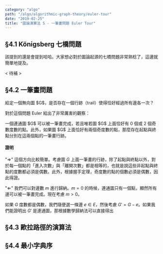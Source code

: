 ```yaml
---
category: "algo"
path: "/algo/algorithmic-graph-theory/euler-tour"
date: "2019-02-25"
title: "圖論演算法 5 - 一筆畫問題 Euler Tour"
---
```


## §4.1 Königsberg 七橋問題

該提到的還是會提到哈哈。大家想必對於圖論起源的七橋問題非常熟稔了，這邊就簡單地提及。

< 待補 >

## §4.2 一筆畫問題

<theorem c='is-link'>
給定一個無向圖 $G$，是否存在一個行跡（trail）使得恰好經過所有邊各一次？
</theorem>

<display graph>
    <node id='1'></node>
    <node id='2'></node>
    <node id='3'></node>
    <node id='4'></node>
    <edge data='[1, 2]' bendleft></edge>
    <edge data='[1, 2]' bendright></edge>
    <edge data='[2, 3]' bendleft></edge>
    <edge data='[2, 3]' bendright></edge>
    <edge data='[1, 4]'></edge>
    <edge data='[2, 4]'></edge>
    <edge data='[3, 4]'></edge>
</display>

對於這個問題 Euler 給出了非常厲害的觀察：

<theorem title='一筆畫性質'>
一個連通圖 $G$ 可以被一筆畫完成，若且唯若圖 $G$ 上面恰好有 0 個或 2 個奇數度數的點。此外，如果圖 $G$ 上面恰好有兩個奇度數的點，那麼存在起點與終點分別在這兩個點的一筆畫行跡。
</theorem>

#### 證明

"$\Rightarrow$" 這個方向比較簡單。考慮圖 $G$ 上面一筆畫的行跡，除了起點與終點以外，對於每一個點的「進入次數」與「離開次數」都是相等的，也就是說這些非起點與終點的度數都必須是偶數。此外，根據握手定理，奇度數的點的個數必須是偶數，因此得證。

"$\Leftarrow$" 我們可以對邊數 $m$ 進行歸納。$m=0$ 的時候，連通圖只有一個點，顯然所有邊可以被一筆畫完成。現在考慮 $m>0$。

如果 $G$ 度數都是偶數，我們隨便選一條邊 $e\in E$，然後考慮 $G'=G-e$。如果我們能證明出 $G'$ 是連通圖，那根據數學歸納法可以直接得出

## §4.3 歐拉路徑的演算法

## §4.4 最小字典序